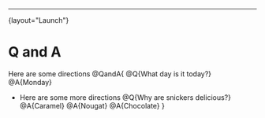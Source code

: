 ---
{layout="Launch"}
# Q and A

Here are some directions
@QandA{
@Q{What day is it today?}
@A{Monday}
* Here are some more directions
@Q{Why are snickers delicious?}
@A{Caramel}
@A{Nougat}
@A{Chocolate}
}
